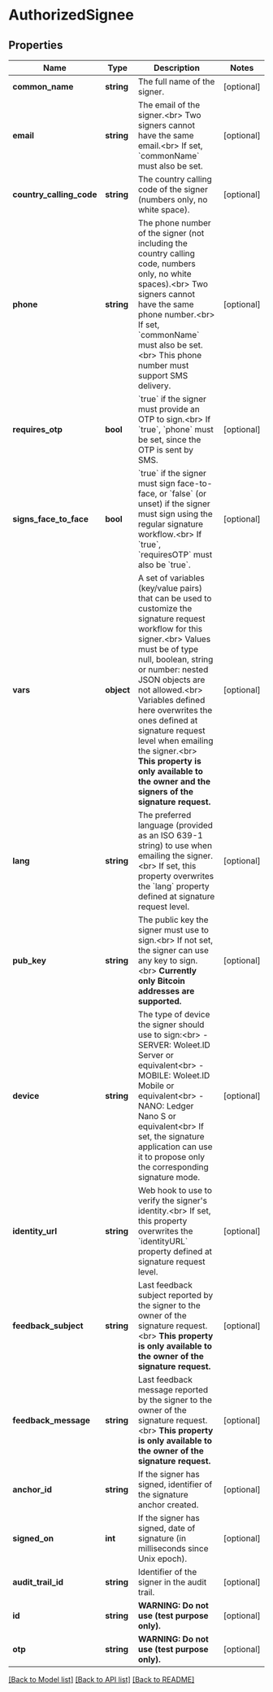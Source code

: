 # AuthorizedSignee

## Properties
Name | Type | Description | Notes
------------ | ------------- | ------------- | -------------
**common_name** | **string** | The full name of the signer. | [optional] 
**email** | **string** | The email of the signer.&lt;br&gt; Two signers cannot have the same email.&lt;br&gt; If set, &#x60;commonName&#x60; must also be set. | [optional] 
**country_calling_code** | **string** | The country calling code of the signer (numbers only, no white space). | [optional] 
**phone** | **string** | The phone number of the signer (not including the country calling code, numbers only, no white spaces).&lt;br&gt; Two signers cannot have the same phone number.&lt;br&gt; If set, &#x60;commonName&#x60; must also be set.&lt;br&gt; This phone number must support SMS delivery. | [optional] 
**requires_otp** | **bool** | &#x60;true&#x60; if the signer must provide an OTP to sign.&lt;br&gt; If &#x60;true&#x60;, &#x60;phone&#x60; must be set, since the OTP is sent by SMS. | [optional] 
**signs_face_to_face** | **bool** | &#x60;true&#x60; if the signer must sign face-to-face, or &#x60;false&#x60; (or unset) if the signer must sign using the regular signature workflow.&lt;br&gt; If &#x60;true&#x60;, &#x60;requiresOTP&#x60; must also be &#x60;true&#x60;. | [optional] 
**vars** | **object** | A set of variables (key/value pairs) that can be used to customize the signature request workflow for this signer.&lt;br&gt; Values must be of type null, boolean, string or number: nested JSON objects are not allowed.&lt;br&gt; Variables defined here overwrites the ones defined at signature request level when emailing the signer.&lt;br&gt; **This property is only available to the owner and the signers of the signature request.** | [optional] 
**lang** | **string** | The preferred language (provided as an ISO 639-1 string) to use when emailing the signer.&lt;br&gt; If set, this property overwrites the &#x60;lang&#x60; property defined at signature request level. | [optional] 
**pub_key** | **string** | The public key the signer must use to sign.&lt;br&gt; If not set, the signer can use any key to sign.&lt;br&gt; **Currently only Bitcoin addresses are supported.** | [optional] 
**device** | **string** | The type of device the signer should use to sign:&lt;br&gt; - SERVER: Woleet.ID Server or equivalent&lt;br&gt; - MOBILE: Woleet.ID Mobile or equivalent&lt;br&gt; - NANO: Ledger Nano S or equivalent&lt;br&gt; If set, the signature application can use it to propose only the corresponding signature mode. | [optional] 
**identity_url** | **string** | Web hook to use to verify the signer&#x27;s identity.&lt;br&gt; If set, this property overwrites the &#x60;identityURL&#x60; property defined at signature request level. | [optional] 
**feedback_subject** | **string** | Last feedback subject reported by the signer to the owner of the signature request.&lt;br&gt; **This property is only available to the owner of the signature request.** | [optional] 
**feedback_message** | **string** | Last feedback message reported by the signer to the owner of the signature request.&lt;br&gt; **This property is only available to the owner of the signature request.** | [optional] 
**anchor_id** | **string** | If the signer has signed, identifier of the signature anchor created. | [optional] 
**signed_on** | **int** | If the signer has signed, date of signature (in milliseconds since Unix epoch). | [optional] 
**audit_trail_id** | **string** | Identifier of the signer in the audit trail. | [optional] 
**id** | **string** | **WARNING: Do not use (test purpose only).** | [optional] 
**otp** | **string** | **WARNING: Do not use (test purpose only).** | [optional] 

[[Back to Model list]](../../README.md#documentation-for-models) [[Back to API list]](../../README.md#documentation-for-api-endpoints) [[Back to README]](../../README.md)

